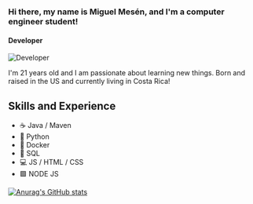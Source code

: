 ### Hi there, my name is Miguel Mesén, and I'm a computer engineer student!
#### Developer
![Developer](https://justresults.co.nz/wp-content/uploads/2015/10/web-developer-banner.png)

I'm 21 years old and I am passionate about learning new things.
Born and raised in the US and currently living in Costa Rica! 

## Skills and Experience
* ☕️ Java / Maven
* 🐍  Python
* 🐳 Docker
* 🐬 SQL
* 💻  JS / HTML / CSS 
* 🟩  NODE JS


[![Anurag's GitHub stats](https://github-readme-stats.vercel.app/api?username=miguemesen)](https://github.com/anuraghazra/github-readme-stats)
